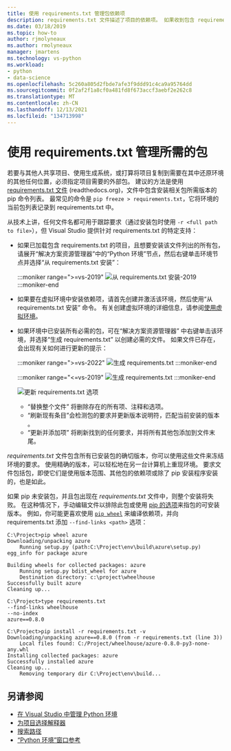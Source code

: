 ```yaml
---
title: 使用 requirements.txt 管理包依赖项
description: requirements.txt 文件描述了项目的依赖项。 如果收到包含 requirements.txt 文件的项目，你将可以在一个步骤中轻松安装这些依赖关系。
ms.date: 03/18/2019
ms.topic: how-to
author: rjmolyneaux
ms.author: rmolyneaux
manager: jmartens
ms.technology: vs-python
ms.workload:
- python
- data-science
ms.openlocfilehash: 5c260a805d2fbde7afe3f9ddd91c4ca9a95764dd
ms.sourcegitcommit: 0f2af2f1a8cf0a481fd8f673accf3aebf2e262c8
ms.translationtype: MT
ms.contentlocale: zh-CN
ms.lasthandoff: 12/13/2021
ms.locfileid: "134713998"
---
```

# <a name="manage-required-packages-with-requirementstxt"></a>使用 requirements.txt 管理所需的包

若要与其他人共享项目、使用生成系统，或打算将项目复制到需要在其中还原环境的其他任何位置，必须指定项目需要的外部包。 建议的方法是使用 [requirements.txt 文件](https://pip.readthedocs.org/en/latest/user_guide.html#requirements-files) (readthedocs.org)，文件中包含安装相关包所需版本的 pip 命令列表。 最常见的命令是 `pip freeze > requirements.txt`，它将环境的当前包列表记录到 requirements.txt  中。

从技术上讲，任何文件名都可用于跟踪要求（通过安装包时使用 `-r <full path to file>`），但 Visual Studio 提供针对 requirements.txt  的特定支持：

- 如果已加载包含 requirements.txt 的项目，且想要安装该文件列出的所有包，请展开“解决方案资源管理器”中的“Python 环境”节点，然后右键单击环境节点并选择“从 requirements.txt 安装”：

    :::moniker range=">=vs-2019"
    ![从 requirements.txt 安装-2019](media/environments/environments-requirements-txt-install.png)
    :::moniker-end

- 如果要在虚拟环境中安装依赖项，请首先创建并激活该环境，然后使用“从 requirements.txt 安装”  命令。 有关创建虚拟环境的详细信息，请参阅[使用虚拟环境](selecting-a-python-environment-for-a-project.md#use-virtual-environments)。

- 如果环境中已安装所有必需的包，可在“解决方案资源管理器”  中右键单击该环境，并选择“生成 requirements.txt”  以创建必需的文件。 如果文件已存在，会出现有关如何进行更新的提示：

    :::moniker range=">=vs-2022"
    ![生成 requirements.txt](media/environments/environments-requirements-txt-install-2022.png)
    :::moniker-end

    :::moniker range="<=vs-2019"
    ![生成 requirements.txt](media/environments/environments-requirements-txt-install.png)
    :::moniker-end

    ![更新 requirements.txt 选项](media/environments/environments-requirements-txt-replace.png)

  - “替换整个文件”  将删除存在的所有项、注释和选项。
  - “刷新现有条目”会检测包的要求并更新版本说明符，匹配当前安装的版本  。
  - “更新并添加项”  将刷新找到的任何要求，并将所有其他包添加到文件末尾。

*requirements.txt* 文件包含所有已安装包的确切版本，你可以使用这些文件来冻结环境的要求。 使用精确的版本，可以轻松地在另一台计算机上重现环境。 要求文件包括包，即使它们是使用版本范围、其他包的依赖项或除了 pip 安装程序安装的，也是如此。

如果 pip 未安装包，并且包出现在 *requirements.txt* 文件中，则整个安装将失败。 在这种情况下，手动编辑文件以排除此包或使用 [pip 的选项](https://pip.readthedocs.org/en/latest/reference/pip_install.html#requirements-file-format)来指包的可安装版本。 例如，你可能更喜欢使用 [`pip wheel`](https://pip.readthedocs.org/en/latest/reference/pip_wheel.html) 来编译依赖项，并向 requirements.txt 添加 `--find-links <path>` 选项：

```output
C:\Project>pip wheel azure
Downloading/unpacking azure
    Running setup.py (path:C:\Project\env\build\azure\setup.py) egg_info for package azure

Building wheels for collected packages: azure
    Running setup.py bdist_wheel for azure
    Destination directory: c:\project\wheelhouse
Successfully built azure
Cleaning up...

C:\Project>type requirements.txt
--find-links wheelhouse
--no-index
azure==0.8.0

C:\Project>pip install -r requirements.txt -v
Downloading/unpacking azure==0.8.0 (from -r requirements.txt (line 3))
    Local files found: C:/Project/wheelhouse/azure-0.8.0-py3-none-any.whl
Installing collected packages: azure
Successfully installed azure
Cleaning up...
    Removing temporary dir C:\Project\env\build...
```

## <a name="see-also"></a>另请参阅

- [在 Visual Studio 中管理 Python 环境](managing-python-environments-in-visual-studio.md)
- [为项目选择解释器](selecting-a-python-environment-for-a-project.md)
- [搜索路径](search-paths.md)
- [“Python 环境”窗口参考](python-environments-window-tab-reference.md)
